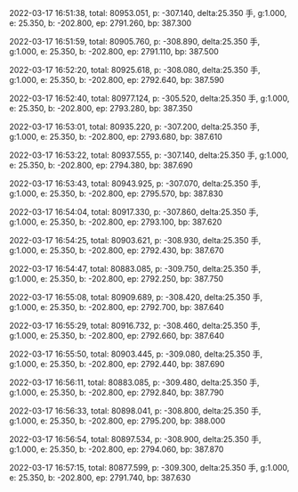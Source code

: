2022-03-17 16:51:38, total: 80953.051, p: -307.140, delta:25.350 手, g:1.000, e: 25.350, b: -202.800, ep: 2791.260, bp: 387.300

2022-03-17 16:51:59, total: 80905.760, p: -308.890, delta:25.350 手, g:1.000, e: 25.350, b: -202.800, ep: 2791.110, bp: 387.500

2022-03-17 16:52:20, total: 80925.618, p: -308.080, delta:25.350 手, g:1.000, e: 25.350, b: -202.800, ep: 2792.640, bp: 387.590

2022-03-17 16:52:40, total: 80977.124, p: -305.520, delta:25.350 手, g:1.000, e: 25.350, b: -202.800, ep: 2793.280, bp: 387.350

2022-03-17 16:53:01, total: 80935.220, p: -307.200, delta:25.350 手, g:1.000, e: 25.350, b: -202.800, ep: 2793.680, bp: 387.610

2022-03-17 16:53:22, total: 80937.555, p: -307.140, delta:25.350 手, g:1.000, e: 25.350, b: -202.800, ep: 2794.380, bp: 387.690

2022-03-17 16:53:43, total: 80943.925, p: -307.070, delta:25.350 手, g:1.000, e: 25.350, b: -202.800, ep: 2795.570, bp: 387.830

2022-03-17 16:54:04, total: 80917.330, p: -307.860, delta:25.350 手, g:1.000, e: 25.350, b: -202.800, ep: 2793.100, bp: 387.620

2022-03-17 16:54:25, total: 80903.621, p: -308.930, delta:25.350 手, g:1.000, e: 25.350, b: -202.800, ep: 2792.430, bp: 387.670

2022-03-17 16:54:47, total: 80883.085, p: -309.750, delta:25.350 手, g:1.000, e: 25.350, b: -202.800, ep: 2792.250, bp: 387.750

2022-03-17 16:55:08, total: 80909.689, p: -308.420, delta:25.350 手, g:1.000, e: 25.350, b: -202.800, ep: 2792.700, bp: 387.640

2022-03-17 16:55:29, total: 80916.732, p: -308.460, delta:25.350 手, g:1.000, e: 25.350, b: -202.800, ep: 2792.660, bp: 387.640

2022-03-17 16:55:50, total: 80903.445, p: -309.080, delta:25.350 手, g:1.000, e: 25.350, b: -202.800, ep: 2792.440, bp: 387.690

2022-03-17 16:56:11, total: 80883.085, p: -309.480, delta:25.350 手, g:1.000, e: 25.350, b: -202.800, ep: 2792.840, bp: 387.790

2022-03-17 16:56:33, total: 80898.041, p: -308.800, delta:25.350 手, g:1.000, e: 25.350, b: -202.800, ep: 2795.200, bp: 388.000

2022-03-17 16:56:54, total: 80897.534, p: -308.900, delta:25.350 手, g:1.000, e: 25.350, b: -202.800, ep: 2794.060, bp: 387.870

2022-03-17 16:57:15, total: 80877.599, p: -309.300, delta:25.350 手, g:1.000, e: 25.350, b: -202.800, ep: 2791.740, bp: 387.630